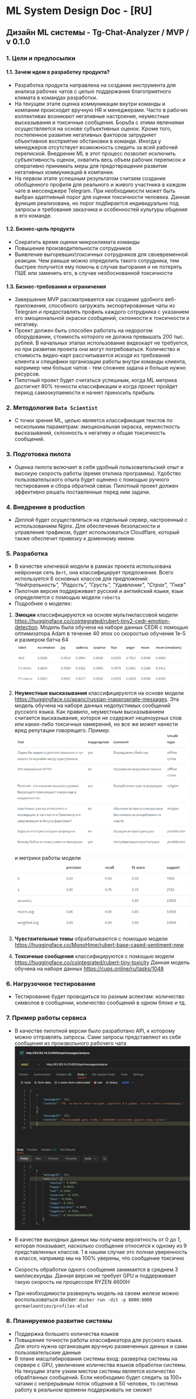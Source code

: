 # ML System Design Doc - [RU]
## Дизайн ML системы - Tg-Chat-Analyzer / MVP / v 0.1.0

### 1. Цели и предпосылки
#### 1.1. Зачем идем в разработку продукта?

- Разработка продукта направлена на создание инструмента для анализа рабочих чатов с целью поддержания благоприятного климата в командах разработки.
- На текущем этапе оценка коммуникации внутри команды и компании происходит вручную HR и менеджерами. Часто в рабочих коллективах возникают негативные настроения, неуместные высказывания и токсичные сообщения. Борьба с этими явлениями осуществляется на основе субъективных оценок. Кроме того, постепенное развитие негативных факторов затрудняет объективное восприятие обстановки в команде. Иногда у менеджеров отсутствует возможность следить за всей рабочей перепиской. Внедрение ML в этот процесс позволит исключить субъективность оценок, охватить весь объем рабочих переписок и оперативно принимать меры для предотвращения развития негативных коммуникаций в компании.
- На первом этапе успешным результатом считаем создание обобщенного профиля для реального и живого участника в каждом чате в мессенджере Telegram. При необходимости может быть выбран адаптивный порог для оценки токсичности человека. Данная функция реализована, но порог подбирается индивидуально под запросы и требования заказчика и особенностей культуры общения в его команде.

#### 1.2. Бизнес-цель продукта
- Сократить время оценки микроклимата команды 
- Повышение производительности сотрудников 
- Выявление выгоревших\токсичных сотрудников для своевременной реакции. Чем раньше можно определить такого сотрудника, тем быстрее получится ему помочь в случае выгорания и не потерять ПШЕ или заменить его, в случае необоснованной токсичности

#### 1.3. Бизнес-требования и ограничения

- Завершение MVP рассматривается как создание удобного веб-приложения, способного загружать экспортированные чаты из Telegram и предоставлять профиль каждого сотрудника с указанием его эмоциональной окраски сообщений, склонности к токсичности и негативу.
- Проект должен быть способен работать на недорогом оборудовании, стоимость которого не должна превышать 200 тыс. рублей. В начальных этапах использование видеокарт не требуется, но при развитии проекта они могут потребоваться. Количество и стоимость видео-карт рассчитывается исходя из требований клиента и специфики организации работы внутри команды клиента, например чем больше чатов - тем сложнее задача и больше нужно ресурсов.
- Пилотный проект будет считаться успешным, когда ML метрика достигнет 80% точности классификации и когда проект пройдет период самоокупаемости и начнет приносить прибыль

### 2. Методология `Data Scientist`

- С точки зрения ML, целью является классификация текстов по нескольким параметрам: эмоциональная окраска, неуместность высказываний, склонность к негативу и общая токсичность сообщений.

### 3. Подготовка пилота

- Оценка пилота включает в себя удобный пользовательский опыт и высокую скорость работы (время отклика программы). Удобство пользовательского опыта будет оценено с помощью ручного тестирования и сбора обратной связи. Пилотный проект должен эффективно решать поставленные перед ним задачи.

### 4. Внедрение в production

- Деплой будет осуществляться на отдельный сервер, настроенный с использованием Nginx. Для обеспечения безопасности и управления трафиком, будет использоваться Cloudflare, который также обеспечит привязку к доменному имени.

### 5. Разработка

- В качестве ключевой модели в рамках проекта использована нейронная сеть `Bert`, она классифицирует предложения. Всего используется 6 основных классов для предложений: *"Нейтральность", "Радость", "Грусть", "Удивление", "Страх", "Гнев"*
- Пилотная версия поддерживает русский и английский языки, язык определяется с помощью модели `roberta`
- Подробнее о моделях:
1. **Эмоции** классифицируются на основе мультиклассовой модели https://huggingface.co/cointegrated/rubert-tiny2-cedr-emotion-detection. Модель была обучена на наборе данных CEDR с помощью оптимизатора Adam в течение 40 эпох со скоростью обучения 1e-5 и размером батча 64
![Метрики 1](model1.PNG)
2. **Неуместные высказывания** классифицируются на основе модели https://huggingface.co/apanc/russian-inappropriate-messages. Эта модель обучена на наборе данных недопустимых сообщений русского языка. Как правило, неуместным высказыванием считается высказывание, которое не содержит нецензурных слов или каких-либо токсичных намерений, но все же может нанести вред репутации говорящего. Пример:
![Метрики 2](model2.PNG) и метрики работы модели
   ![Метрики 2](model22.PNG)
   
3. **Чувствительные темы** обрабатываются с помощью модели https://huggingface.co/MonoHime/rubert-base-cased-sentiment-new
4. **Токсичные сообщения** классифицируются с помощью модели https://huggingface.co/cointegrated/rubert-tiny-toxicity
Данная модель обучена на наборе данных https://cups.online/ru/tasks/1048

### 6. Нагрузочное тестирование
- Тестирование будет проводиться по разным аспектам: количество символов в сообщении, количество сообщений в одном блоке и тд.

### 7. Пример работы сервиса
- В качестве пилотной версии было разработано API, к которому можно отправлять запросы. Сами запросы представляют из себя сообщения из произвольного рабочего чата
![Пример работы проекта](demo.jpg)

- В качестве выходных данных мы получаем вероятность от 0 до 1, которая показывает, насколько сообщение относится к одному из 9 представленных классов. 1 в нашем случае это полная уверенность в классе, например мы на 100% уверены, что сообщение токсично 

- Скорость обработки одного сообщения занимается в среднем 3 миллисекунды. Данная версия не требует GPU и поддерживает такую скорость на процессоре RYZEN 4600H

- При необходимости развернуть модель на своем железе можно воспользоваться docker:
`docker run -dit -p 8000:8000 germanleontiev/profiles-mlsd`
  

### 8. Планируемое развитие системы
- Поддержка большего количества языков
- Повышение точности работы классификатора для русского языка. Для этого нужна организация вручную размеченных данных и сами пользовательские данные
- В плане масштабирования системы вход: развертка системы на сервере с GPU, увеличение количества языков обработки системы. На текущем этапе узким местом системы является количество обрабтанных сообщений. Если необходимо будет следить за 100+ чатами с непрерывным поток общения в 50 человек, то система работу в реальном времени поддерживать не сможет